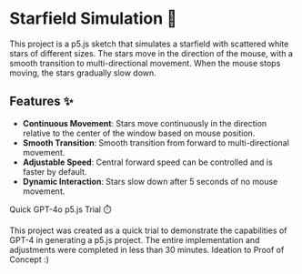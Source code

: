 # Starfield Simulation 🌌

This project is a p5.js sketch that simulates a starfield with scattered white stars of different sizes. The stars move in the direction of the mouse, with a smooth transition to multi-directional movement. When the mouse stops moving, the stars gradually slow down.

## Features ✨

- **Continuous Movement**: Stars move continuously in the direction relative to the center of the window based on mouse position.
- **Smooth Transition**: Smooth transition from forward to multi-directional movement.
- **Adjustable Speed**: Central forward speed can be controlled and is faster by default.
- **Dynamic Interaction**: Stars slow down after 5 seconds of no mouse movement.

Quick GPT-4o p5.js Trial ⏱️

This project was created as a quick trial to demonstrate the capabilities of GPT-4 in generating a p5.js project. The entire implementation and adjustments were completed in less than 30 minutes. Ideation to Proof of Concept :)

